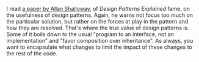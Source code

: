 I read
[a paper by Allan Shalloway](http://www.netobjectives.com/ezines/ezine_2004_01.pdf),
of _Design Patterns Explained_ fame, on the
usefulness of design patterns.  Again, he warns not focus too much on the
particular solution, but rather on the forces at play in the pattern and how
they are resolved.  That's where the true value of design patterns is.  Some of
it boils down to the usual "program to an interface, not an implementation" and
"favor composition over inheritance".  As always, you want to encapsulate what
changes to limit the impact of these changes to the rest of the code.
